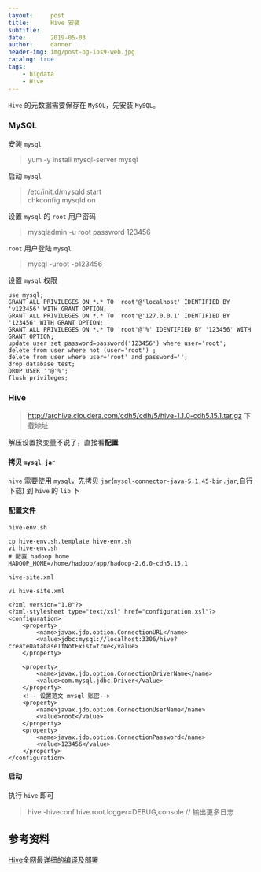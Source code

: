 ```yaml
---
layout:     post
title:      Hive 安装
subtitle:   
date:       2019-05-03
author:     danner
header-img: img/post-bg-ios9-web.jpg
catalog: true
tags:
    - bigdata
    - Hive
---
```


`Hive` 的元数据需要保存在 `MySQL`，先安装 `MySQL`。


### MySQL

安装 `mysql`

>	yum -y install mysql-server mysql

启动 `mysql`

> /etc/init.d/mysqld start <br>
	chkconfig mysqld on

设置 `mysql` 的 `root` 用户密码

>	mysqladmin -u root password 123456

`root` 用户登陆 `mysql`

>	mysql -uroot -p123456
	
设置 `mysql` 权限

	use mysql;
	GRANT ALL PRIVILEGES ON *.* TO 'root'@'localhost' IDENTIFIED BY 'v123456' WITH GRANT OPTION;
	GRANT ALL PRIVILEGES ON *.* TO 'root'@'127.0.0.1' IDENTIFIED BY '123456' WITH GRANT OPTION;
	GRANT ALL PRIVILEGES ON *.* TO 'root'@'%' IDENTIFIED BY '123456' WITH GRANT OPTION;
	update user set password=password('123456') where user='root';
	delete from user where not (user='root') ;
	delete from user where user='root' and password=''; 
	drop database test;
	DROP USER ''@'%';
	flush privileges;


### Hive

> http://archive.cloudera.com/cdh5/cdh/5/hive-1.1.0-cdh5.15.1.tar.gz 下载地址

解压设置换变量不说了，直接看**配置**


#### 拷贝 `mysql jar`

`hive` 需要使用 `mysql`，先拷贝 `jar`(`mysql-connector-java-5.1.45-bin.jar`,自行下载) 到 `hive` 的 `lib` 下


#### 配置文件

`hive-env.sh`

	cp hive-env.sh.template hive-env.sh
	vi hive-env.sh
	# 配置 hadoop home
	HADOOP_HOME=/home/hadoop/app/hadoop-2.6.0-cdh5.15.1


`hive-site.xml`

	vi hive-site.xml

	<?xml version="1.0"?>
	<?xml-stylesheet type="text/xsl" href="configuration.xsl"?>
	<configuration> 
	    <property>
	        <name>javax.jdo.option.ConnectionURL</name>
	        <value>jdbc:mysql://localhost:3306/hive?createDatabaseIfNotExist=true</value>
	    </property>
	
	    <property>
	        <name>javax.jdo.option.ConnectionDriverName</name>
	        <value>com.mysql.jdbc.Driver</value>
	    </property>
		<!-- 设置范文 mysql 账密-->
	    <property>
	        <name>javax.jdo.option.ConnectionUserName</name>
	        <value>root</value>
	    </property>
	    <property>
	        <name>javax.jdo.option.ConnectionPassword</name>
	        <value>123456</value>
	    </property>
	</configuration>


#### 启动

执行 `hive` 即可


> hive -hiveconf hive.root.logger=DEBUG,console // 输出更多日志




## 参考资料

[Hive全网最详细的编译及部署](https://ruozedata.github.io/2018/04/11/Hive%E5%85%A8%E7%BD%91%E6%9C%80%E8%AF%A6%E7%BB%86%E7%9A%84%E7%BC%96%E8%AF%91%E5%8F%8A%E9%83%A8%E7%BD%B2/)